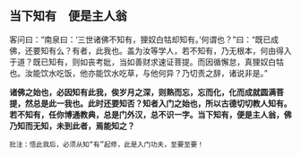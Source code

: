 ## 当下知有　便是主人翁

客问曰：“南泉曰：‘三世诸佛不知有，狸奴白牯却知有。’何谓也？”曰：“既已成佛，还要知有么？有者，此我也。盖为汝等学人，若不知有，乃无根本，何由得入于道？既已知有，则如丧考妣，当如善财求速证菩提。而因循懈怠，真狸奴白牯也。汝能饮水吃饭，他亦能饮水吃草，与他何异？乃切责之辞，诸说非是。”

__诸佛之始也，必因知有此我，俟岁月之深，则熟而忘，忘而化，化而成就圆满菩提，然总是此一我也。此时还要知否？知者入门之始也，所以古德切切教人知有。若不知有，任你博通教典，总是门外汉，总不识一字。当下知有，便是主人翁，佛乃知而无知，未到此者，焉能知之？__

 ```xu
批注：悟此我后，必须从知“有”起修，此是入门功夫，至要至要！
```
